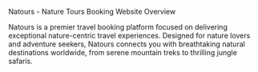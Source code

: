 Natours - Nature Tours Booking Website
Overview

Natours is a premier travel booking platform focused on delivering exceptional nature-centric travel experiences. Designed for nature lovers and adventure seekers, Natours connects you with breathtaking natural destinations worldwide, from serene mountain treks to thrilling jungle safaris.

